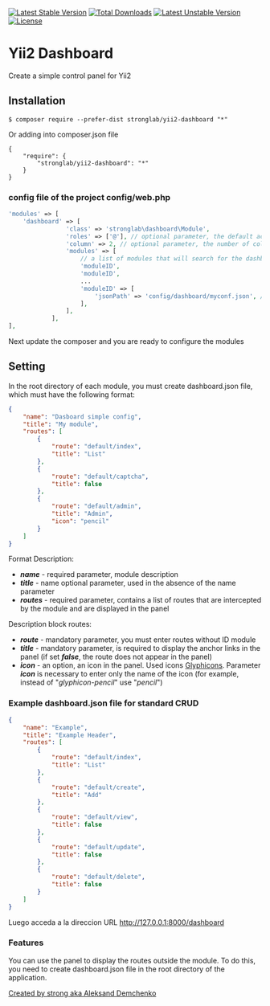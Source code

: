 [![Latest Stable Version](https://poser.pugx.org/stronglab/yii2-dashboard/v/stable)](https://packagist.org/packages/stronglab/yii2-dashboard) [![Total Downloads](https://poser.pugx.org/stronglab/yii2-dashboard/downloads)](https://packagist.org/packages/stronglab/yii2-dashboard) [![Latest Unstable Version](https://poser.pugx.org/stronglab/yii2-dashboard/v/unstable)](https://packagist.org/packages/stronglab/yii2-dashboard) [![License](https://poser.pugx.org/stronglab/yii2-dashboard/license)](https://packagist.org/packages/stronglab/yii2-dashboard)

# Yii2 Dashboard
Create a simple control panel for Yii2

## Installation

```
$ composer require --prefer-dist stronglab/yii2-dashboard "*"
```
Or adding into composer.json file
```
{
    "require": {
        "stronglab/yii2-dashboard": "*"
    }
}
```
### config file of the project config/web.php
```php
'modules' => [
    'dashboard' => [
                'class' => 'stronglab\dashboard\Module',
                'roles' => ['@'], // optional parameter, the default access for all guests
                'column' => 2, // optional parameter, the number of columns in the panel (possible values: 1-3)
                'modules' => [
                    // a list of modules that will search for the dashboard.json file
                    'moduleID',
                    'moduleID',
                    ...
                    'moduleID' => [
                        'jsonPath' => 'config/dashboard/myconf.json', // a separate path to the settings panel, registers the application directory
                    ],
                ],
            ],
],
```
Next update the composer and you are ready to configure the modules

## Setting
In the root directory of each module, you must create dashboard.json file, which must have the following format:

```json
{
    "name": "Dasboard simple config",
    "title": "My module",
    "routes": [
        {
            "route": "default/index",
            "title": "List"
        },
        {
            "route": "default/captcha",
            "title": false
        },
        {
            "route": "default/admin",
            "title": "Admin",
            "icon": "pencil"
        }
    ]
}
```

Format Description:
* _**name**_ - required parameter, module description
* _**title**_ - name optional parameter, used in the absence of the name parameter
* _**routes**_ - required parameter, contains a list of routes that are intercepted by the module and are displayed in the panel

Description block routes:
* _**route**_ - mandatory parameter, you must enter routes without ID module
* _**title**_ - mandatory parameter, is required to display the anchor links in the panel (if set _**false**_, the route does not appear in the panel)
* _**icon**_ - an option, an icon in the panel. Used icons [Glyphicons](http://getbootstrap.com/components/#glyphicons). Parameter _**icon**_ is necessary to enter only the name of the icon (for example, instead of "*glyphicon-pencil*" use "*pencil*")

### Example dashboard.json file for standard CRUD
```json
{
    "name": "Example",
    "title": "Example Header",
    "routes": [
        {
            "route": "default/index",
            "title": "List"
        },
        {
            "route": "default/create",
            "title": "Add"
        },
        {
            "route": "default/view",
            "title": false
        },
        {
            "route": "default/update",
            "title": false
        },
        {
            "route": "default/delete",
            "title": false
        }
    ]
}
```

Luego acceda a la direccion URL http://127.0.0.1:8000/dashboard

### Features
You can use the panel to display the routes outside the module. To do this, you need to create dashboard.json file in the root directory of the application.

[Created by strong aka Aleksand Demchenko](http://22info.ru)
